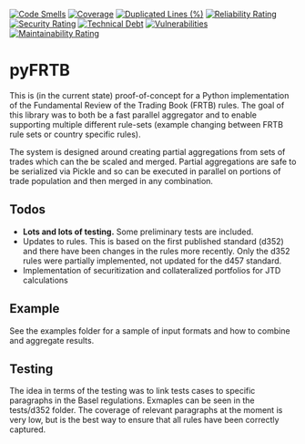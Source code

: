 [![Code Smells](https://sonarcloud.io/api/project_badges/measure?project=tarkmeper_pyFRTB&metric=code_smells)](https://sonarcloud.io/summary/new_code?id=tarkmeper_pyFRTB)
[![Coverage](https://sonarcloud.io/api/project_badges/measure?project=tarkmeper_pyFRTB&metric=coverage)](https://sonarcloud.io/summary/new_code?id=tarkmeper_pyFRTB)
[![Duplicated Lines (%)](https://sonarcloud.io/api/project_badges/measure?project=tarkmeper_pyFRTB&metric=duplicated_lines_density)](https://sonarcloud.io/summary/new_code?id=tarkmeper_pyFRTB)
[![Reliability Rating](https://sonarcloud.io/api/project_badges/measure?project=tarkmeper_pyFRTB&metric=reliability_rating)](https://sonarcloud.io/summary/new_code?id=tarkmeper_pyFRTB)
[![Security Rating](https://sonarcloud.io/api/project_badges/measure?project=tarkmeper_pyFRTB&metric=security_rating)](https://sonarcloud.io/summary/new_code?id=tarkmeper_pyFRTB)
[![Technical Debt](https://sonarcloud.io/api/project_badges/measure?project=tarkmeper_pyFRTB&metric=sqale_index)](https://sonarcloud.io/summary/new_code?id=tarkmeper_pyFRTB)
[![Vulnerabilities](https://sonarcloud.io/api/project_badges/measure?project=tarkmeper_pyFRTB&metric=vulnerabilities)](https://sonarcloud.io/summary/new_code?id=tarkmeper_pyFRTB)
[![Maintainability Rating](https://sonarcloud.io/api/project_badges/measure?project=tarkmeper_pyFRTB&metric=sqale_rating)](https://sonarcloud.io/summary/new_code?id=tarkmeper_pyFRTB)

# pyFRTB

This is (in the current state) proof-of-concept for a Python implementation of the Fundamental Review of the Trading Book (FRTB) rules. The goal of
this library was to both be a fast parallel aggregator and to enable supporting multiple different rule-sets (example
changing between FRTB rule sets or country specific rules).

The system is designed around creating partial aggregations from sets of trades which can the be scaled and merged. Partial aggregations are safe to be serialized via Pickle and so can be executed in
parallel on portions of trade population and then merged in any combination.

## Todos

* __Lots and lots of testing.__ Some preliminary tests are included.
* Updates to rules. This is based on the first published standard (d352) and there have been changes in the rules more
  recently. Only the d352 rules were partially implemented, not updated for the d457 standard.
* Implementation of securitization and collateralized portfolios for JTD calculations

## Example

See the examples folder for a sample of input formats and how to combine and aggregate results.

## Testing

The idea in terms of the testing was to link tests cases to specific paragraphs in the Basel regulations. Exmaples can
be seen in the tests/d352 folder. The coverage of relevant paragraphs at the moment is very low, but is the best way to
ensure that all rules have been correctly captured. 